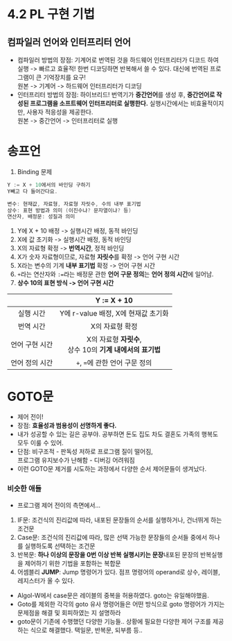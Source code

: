 # 4.2 PL 구현 기법
## 컴파일러 언어와 인터프리터 언어
- 컴파일러 방법의 장점: 기계어로 번역된 것을 하드웨어 인터프리터가 디코드 하여 실행
-> 빠르고 효율적! 한번 디코딩하면 반복해서 쓸 수 있다. 대신에 번역된 프로그램이 큰 기억장치를 요구! <br> 원본 -> 기계어 -> 하드웨어 인터프리터가 디코딩
- 인터프리터 방법의 장점: 하이브리드! 번역기가 **중간언어**를 생성 후, **중간언어로 작성된 프로그램을 소프트웨어 인터프리터로 실행한다.** 실행시간에서는 비효율적이지만, 사용자 적응성을 제공한다. <br>
원본 -> 중간언어 -> 인터프리터로 실행

# 송프언

1. Binding 문제
```c++
Y := X + 10에서의 바인딩 구하기
Y빼고 다 들어간다요.

변수: 현재값, 자료형, 자료형 자릿수, 수의 내부 표기법
상수: 표현 방법과 의미 (이진수냐? 문자열이냐? 등)
연산자, 배정문: 성질과 의미
```

1. Y에 X + 10 배정 -> 실행시간 배정, 동적 바인딩
2. X에 값 초기화 -> 실행시간 배정, 동적 바인딩
3. X의 자료형 확정 -> **번역시간**, 정적 바인딩
4. X가 숫자 자료형이므로, 자료형 **자릿수**를 확정 -> 언어 구현 시간
5. X라는 변수의 기계 **내부 표기법** 확정 -> 언어 구현 시간
6. `+`라는 연산자와 `:=`라는 배정문 관한 **언어 구문 정의**는 **언어 정의 시간**에 일어남. 
7. **상수 10의 표현 방식 -> 언어 구현 시간** 

||Y := X + 10|
|:----:|:----:|
|실행 시간|Y에 r-value 배정, X에 현재값 초기화|
|번역 시간|X의 자료형 확정|
|언어 구현 시간|X의 자료형 **자릿수**,<br> 상수 10의 **기계 내에서의 표기법**|
|언어 정의 시간|`+`, `=`에 관한 언어 구문 정의|


# GOTO문
- 제어 전이!
- 장점: **효율성과 범용성이 선명하게 좋다.**
- 내가 성공할 수 있는 길은 공부야. 공부하면 돈도 집도 차도 결혼도 가족의 행복도 모두 이룰 수 있어.
- 단점: 비구조적 - 판독성 저하로 프로그램 질이 떨어짐, <br> 프로그램 유지보수가 난해함 - 디버깅 어려워짐
- 이런 GOTO문 제거를 시도하는 과정에서 다양한 순서 제어문들이 생겨났다. 

### 비슷한 애들
- 프로그램 제어 전이의 측면에서...
1. IF문: 조건식의 진리값에 따라, 내포된 문장들의 순서를 실행하거나, 건너뛰게 하는 조건문
2. Case문: 조건식의 진리값에 따라, 많은 선택 가능한 문장들의 순서들 중에서 하나를 실행하도록 선택하는 조건문
3. 반복문: **하나 이상의 문장을 0번 이상 반복 실행시키는 문장**내포된 문장의 반복실행을 제어하기 위한 기법을 포함하는 복합문
4. 어셈블리 **JUMP**: Jump 명령어가 있다. 점프 명령어의 operand로 상수, 레이블, 레지스터가 올 수 있다.
- Algol-W에서 case문은 레이블의 중복을 허용하였다. goto는 유일해야했음.
- Goto를 제외한 각각의 goto 유사 명령어들은 어떤 방식으로 goto 명령어가 가지는 문제점을 해결 및 회피하였는 지 설명하라
- goto문이 기존에 수행했던 다양한 기능들.. 상황에 필요한 다양한 제어 구조를 제공하는 식으로 해결했다. 택일문, 반복문, 되부름 등.. 

